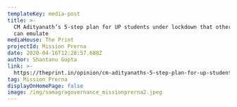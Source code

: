 ```yaml
---
templateKey: media-post
title: >-
  CM Adityanath’s 5-step plan for UP students under lockdown that other states
  can emulate
mediaHouse: The Print
projectId: Mission Prerna
date: 2020-04-16T12:28:57.688Z
author: Shantanu Gupta
link: >-
  https://theprint.in/opinion/cm-adityanaths-5-step-plan-for-up-students-under-lockdown-that-other-states-can-emulate/402610/
tag: Mission Prerna
displayOnHomePage: false
image: /img/samagragovernance_missionprerna2.jpeg
---
```


